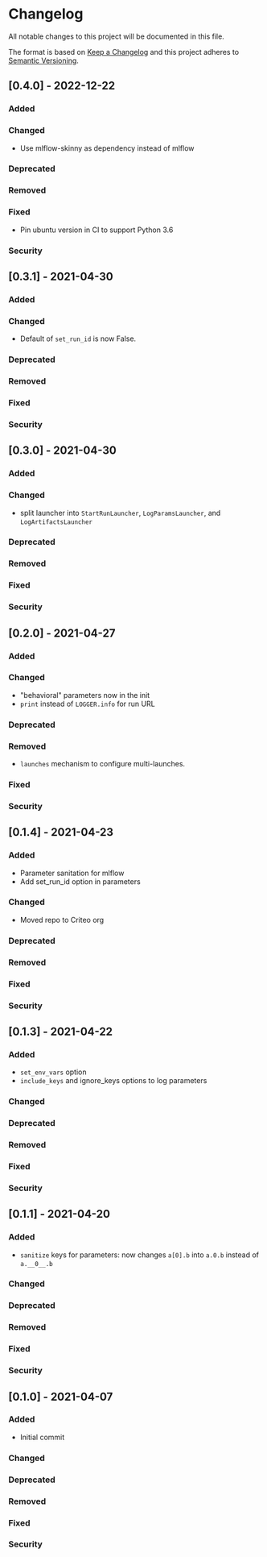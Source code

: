 # Changelog

All notable changes to this project will be documented in this file.

The format is based on [Keep a Changelog](https://keepachangelog.com/en/1.0.0/) and this project adheres to [Semantic Versioning](https://semver.org).

## [0.4.0] - 2022-12-22

### Added
### Changed
- Use mlflow-skinny as dependency instead of mlflow

### Deprecated
### Removed
### Fixed
-  Pin ubuntu version in CI to support Python 3.6

### Security


## [0.3.1] - 2021-04-30

### Added
### Changed
- Default of `set_run_id` is now False.

### Deprecated
### Removed
### Fixed
### Security


## [0.3.0] - 2021-04-30

### Added
### Changed
- split launcher into `StartRunLauncher`, `LogParamsLauncher`, and `LogArtifactsLauncher`

### Deprecated
### Removed
### Fixed
### Security


## [0.2.0] - 2021-04-27

### Added
### Changed
- "behavioral" parameters now in the init
- `print` instead of `LOGGER.info` for run URL

### Deprecated
### Removed
- `launches` mechanism to configure multi-launches.

### Fixed
### Security


## [0.1.4] - 2021-04-23

### Added
- Parameter sanitation for mlflow
- Add set_run_id option in parameters

### Changed
- Moved repo to Criteo org

### Deprecated
### Removed
### Fixed
### Security


## [0.1.3] - 2021-04-22

### Added
- `set_env_vars` option
- `include_keys` and ignore_keys options to log parameters

### Changed
### Deprecated
### Removed
### Fixed
### Security


## [0.1.1] - 2021-04-20

### Added
- `sanitize` keys for parameters: now changes `a[0].b` into `a.0.b` instead of `a.__0__.b`

### Changed
### Deprecated
### Removed
### Fixed
### Security


## [0.1.0] - 2021-04-07

### Added
- Initial commit

### Changed
### Deprecated
### Removed
### Fixed
### Security
